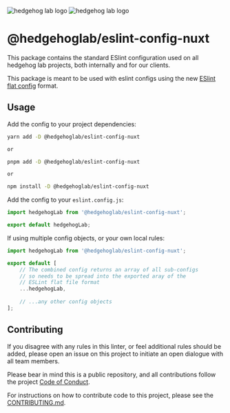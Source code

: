 ![hedgehog lab logo](https://github.com/hedgehoglab-engineering/frontend-linters/raw/main/assets/images/hhl-logo-light.png#gh-dark-mode-only)
![hedgehog lab logo](https://github.com/hedgehoglab-engineering/frontend-linters/raw/main/assets/images/hhl-logo-dark.png#gh-light-mode-only)

# @hedgehoglab/eslint-config-nuxt

This package contains the standard ESlint configuration used on all hedgehog lab projects, both internally and for our clients.

This package is meant to be used with eslint configs using the new [ESlint flat config](https://eslint.org/docs/latest/use/configure/migration-guide#start-using-flat-config-files) format.

## Usage

Add the config to your project dependencies:

```bash 
yarn add -D @hedgehoglab/eslint-config-nuxt

or

pnpm add -D @hedgehoglab/eslint-config-nuxt

or

npm install -D @hedgehoglab/eslint-config-nuxt
```

Add the config to your `eslint.config.js`:

```js
import hedgehogLab from '@hedgehoglab/eslint-config-nuxt';

export default hedgehogLab;
```

If using multiple config objects, or your own local rules:

```js
import hedgehogLab from '@hedgehoglab/eslint-config-nuxt';

export default [
    // The combined config returns an array of all sub-configs 
    // so needs to be spread into the exported aray of the 
    // ESLint flat file format 
    ...hedgehogLab,
    
    // ...any other config objects
];
```

## Contributing

If you disagree with any rules in this linter, or feel additional rules should be added, please open an issue on this project to initiate an open dialogue with all team members. 

Please bear in mind this is a public repository, and all contributions follow the project [Code of Conduct](../../CODE_OF_CONDUCT.md).

For instructions on how to contribute code to this project, please see the [CONTRIBUTING.md](../../CONTRIBUTING.md).
